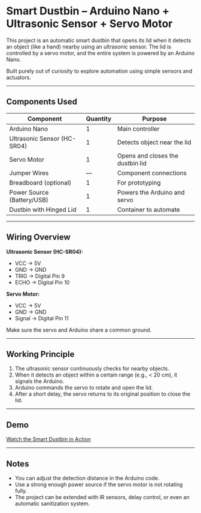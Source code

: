 # Smart Dustbin – Arduino Nano + Ultrasonic Sensor + Servo Motor

This project is an automatic smart dustbin that opens its lid when it detects an object (like a hand) nearby using an ultrasonic sensor. The lid is controlled by a servo motor, and the entire system is powered by an Arduino Nano.

Built purely out of curiosity to explore automation using simple sensors and actuators.

---

## Components Used

| Component                    | Quantity | Purpose                                |
|-----------------------------|----------|----------------------------------------|
| Arduino Nano                | 1        | Main controller                        |
| Ultrasonic Sensor (HC-SR04) | 1        | Detects object near the lid            |
| Servo Motor                 | 1        | Opens and closes the dustbin lid       |
| Jumper Wires                | —        | Component connections                  |
| Breadboard (optional)       | 1        | For prototyping                        |
| Power Source (Battery/USB)  | 1        | Powers the Arduino and servo           |
| Dustbin with Hinged Lid     | 1        | Container to automate                  |

---

## Wiring Overview

**Ultrasonic Sensor (HC-SR04):**
- VCC → 5V  
- GND → GND  
- TRIG → Digital Pin 9  
- ECHO → Digital Pin 10  

**Servo Motor:**
- VCC → 5V  
- GND → GND  
- Signal → Digital Pin 11  

Make sure the servo and Arduino share a common ground.

---

## Working Principle

1. The ultrasonic sensor continuously checks for nearby objects.
2. When it detects an object within a certain range (e.g., < 20 cm), it signals the Arduino.
3. Arduino commands the servo to rotate and open the lid.
4. After a short delay, the servo returns to its original position to close the lid.

---

## Demo

[Watch the Smart Dustbin in Action](https://drive.google.com/drive/folders/1J710GbaUW6R9Qe_sFJB79kDiXvptxKxW)

---

## Notes

- You can adjust the detection distance in the Arduino code.
- Use a strong enough power source if the servo motor is not rotating fully.
- The project can be extended with IR sensors, delay control, or even an automatic sanitization system.

